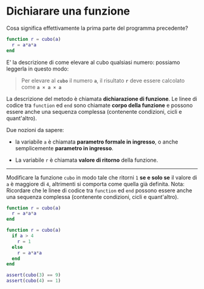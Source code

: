 Dichiarare una funzione
=======================

Cosa significa effettivamente la prima parte del programma precedente?

``` matlab
function r = cubo(a)
  r = a*a*a
end
```

E' la descrizione di come elevare al cubo qualsiasi numero: possiamo
leggerla in questo modo:

> Per elevare al **`cubo`** il numero **`a`**, il risultato **`r`** deve
> essere calcolato come **`a × a × a`**

La descrizione del metodo è chiamata **dichiarazione di funzione**. Le
linee di codice tra `function` ed `end` sono chiamate **corpo della
funzione** e possono essere anche una sequenza complessa (contenente
condizioni, cicli e quant'altro).

Due nozioni da sapere:

-   la variabile `a` è chiamata **parametro formale in ingresso**, o
    anche semplicemente **parametro in ingresso**.

-   La variabile `r` è chiamata **valore di ritorno** della funzione.

------------------------------------------------------------------------

Modificare la funzione `cubo` in modo tale che ritorni `1` **se e solo
se** il valore di `a` è maggiore di `4`, altrimenti si comporta come
quella già definita. Nota: Ricordare che le linee di codice tra
`function` ed `end` possono essere anche una sequenza complessa
(contenente condizioni, cicli e quant'altro).

``` matlab
function r = cubo(a)
  r = a*a*a
end
```

``` matlab
function r = cubo(a)
  if a > 4
    r = 1
  else
    r = a*a*a
  end
end
```

``` matlab
assert(cubo(3) == 9)
assert(cubo(4) == 1)
```
